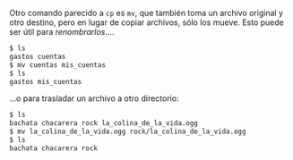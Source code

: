 Otro comando parecido a `cp` es `mv`, que también toma un archivo original y otro destino, pero en lugar de copiar archivos, sólo los mueve. Esto puede ser útil para _renombrarlos_....

```bash
$ ls 
gastos cuentas
$ mv cuentas mis_cuentas
$ ls
gastos mis_cuentas
```

...o para trasladar un archivo a otro directorio:

```bash
$ ls  
bachata chacarera rock la_colina_de_la_vida.ogg
$ mv la_colina_de_la_vida.ogg rock/la_colina_de_la_vida.ogg
$ ls 
bachata chacarera rock 
```

